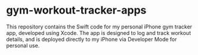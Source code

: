 # gym-workout-tracker-apps
This repository contains the Swift code for my personal iPhone gym tracker app, developed using Xcode. The app is designed to log and track workout details, and is deployed directly to my iPhone via Developer Mode for personal use.
